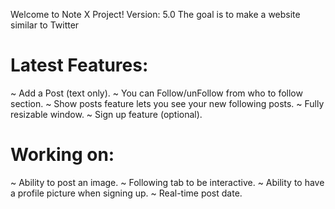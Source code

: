 
Welcome to Note X Project!
Version: 5.0
The goal is to make a website similar to Twitter
# Latest Features:
~ Add a Post (text only).
~ You can Follow/unFollow from who to follow section.
~ Show posts feature lets you see your new following posts.
~ Fully resizable window.
~ Sign up feature (optional).
# Working on:
~ Ability to post an image.
~ Following tab to be interactive.
~ Ability to have a profile picture when signing up.
~ Real-time post date.
